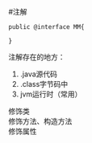 #注解

    public @interface MM{

    }

注解存在的地方：
1. .java源代码
2. .class字节码中
3. jvm运行时（常用）

修饰类  
修饰方法、构造方法   
修饰属性  
